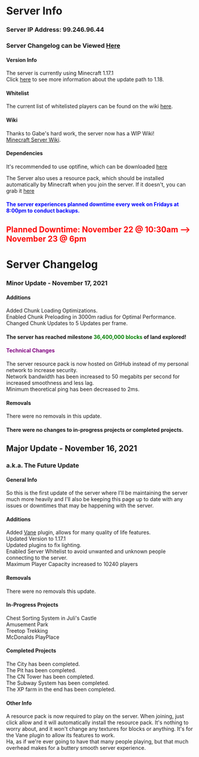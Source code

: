<link rel="stylesheet" href="assets/css/light-darkmode.css">

# Server Info

### Server IP Address: 99.246.96.44
### Server Changelog can be Viewed [Here](/MinecraftServer/changelog)  

#### Version Info
The server is currently using Minecraft 1.17.1  
Click [here](/MinecraftServer/1-18-info) to see more information about the update path to 1.18.

#### Whitelist
The current list of whitelisted players can be found on the wiki [here](/MinecraftServer/whitelist).  

#### Wiki
Thanks to Gabe's hard work, the server now has a WIP Wiki!  
[Minecraft Server Wiki](/MinecraftServer/wiki).  

#### Dependencies
It's recommended to use optifine, which can be downloaded  [here](https://github.com/GabeThatGuy/MinecraftServer/raw/General-Info/Server-Resources/Optifine/OptiFine_1.17.1_HD_U_H1.jar "Download Optifine")  

The Server also uses a resource pack, which should be installed automatically by Minecraft when you join the server. If it doesn't, you can grab it [here](https://github.com/GabeThatGuy/MinecraftServer/raw/General-Info/Server-Resources/Resource%20Pack/vane-resource-pack.zip)  

#### <span style="color:blue">The server experiences planned downtime every week on Fridays at 8:00pm to conduct backups.</span>


## <span style="color:red">Planned Downtime: November 22 @ 10:30am --> November 23 @ 6pm</span>


# Server Changelog  

### Minor Update - November 17, 2021

#### Additions
Added Chunk Loading Optimizations.  
Enabled Chunk Preloading in 3000m radius for Optimal Performance.  
Changed Chunk Updates to 5 Updates per frame.  

#### The server has reached milestone <span style="color:green"> 36,400,000 blocks</span> of land explored!  

#### <span style="color:purple">Technical Changes</span>  
The server resource pack is now hosted on GitHub instead of my personal network to increase security.  
Network bandwidth has been increased to 50 megabits per second for increased smoothness and less lag.  
Minimum theoretical ping has been decreased to 2ms.  

#### Removals
There were no removals in this update.  

#### There were no changes to in-progress projects or completed projects.


## Major Update - November 16, 2021  
### a.k.a. The Future Update  

#### General Info
So this is the first update of the server where I'll be maintaining the server much more heavily and I'll also be keeping this page up to date with any issues or downtimes that may be happening with the server.

#### Additions
Added [Vane](/MinecraftServer/wiki/plugins#vane) plugin, allows for many quality of life features.  
Updated Version to 1.17.1  
Updated plugins to fix lighting.  
Enabled Server Whitelist to avoid unwanted and unknown people connecting to the server.  
Maximum Player Capacity increased to 10240 players  


#### Removals
There were no removals this update.

#### In-Progress Projects
Chest Sorting System in Juli's Castle  
Amusement Park  
Treetop Trekking  
McDonalds PlayPlace  


#### Completed Projects
The City has been completed.  
The Pit has been completed.  
The CN Tower has been completed.  
The Subway System has been completed.  
The XP farm in the end has been completed.

#### Other Info
A resource pack is now required to play on the server. When joining, just click allow and it will automatically install the resource pack. It's nothing to worry about, and it won't change any textures for blocks or anything. It's for the Vane plugin to allow its features to work.  
Ha, as if we're ever going to have that many people playing, but that much overhead makes for a buttery smooth server experience.  
